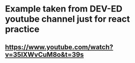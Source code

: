 # Example taken from DEV-ED youtube channel just for react practice

## https://www.youtube.com/watch?v=35lXWvCuM8o&t=39s
